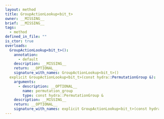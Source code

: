 ```yaml
---
layout: method
title: GroupActionLookup<bit_t>
owner: __MISSING__
brief: __MISSING__
tags:
  - method
defined_in_file: ""
is_ctor: true
overloads:
  GroupActionLookup<bit_t>():
    annotation:
      - default
    description: __MISSING__
    return: __OPTIONAL__
    signature_with_names: GroupActionLookup<bit_t>()
  explicit GroupActionLookup<bit_t>(const hydra::PermutationGroup &):
    arguments:
      - description: __OPTIONAL__
        name: permutation_group
        type: const hydra::PermutationGroup &
    description: __MISSING__
    return: __OPTIONAL__
    signature_with_names: explicit GroupActionLookup<bit_t>(const hydra::PermutationGroup & permutation_group)
---
```

